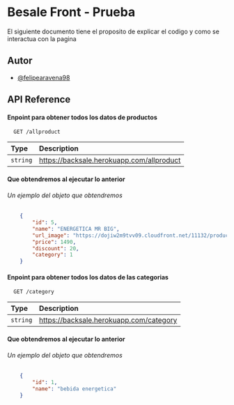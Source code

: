 # Besale Front - Prueba

El siguiente documento tiene el proposito de explicar el codigo y como se interactua con la pagina


## Autor

- [@felipearavena98](https://github.com/felipearavena98)



## API Reference

#### Enpoint para obtener todos los datos de productos

```http
  GET /allproduct
```

| Type     | Description                                  |
| :------- | :--------------------------------------------|
| `string` | https://backsale.herokuapp.com/allproduct    |

#### Que obtendremos al ejecutar lo anterior
###### Un ejemplo del objeto que obtendremos

```json
    {
        "id": 5,
        "name": "ENERGETICA MR BIG",
        "url_image": "https://dojiw2m9tvv09.cloudfront.net/11132/product/misterbig3308256.jpg",
        "price": 1490,
        "discount": 20,
        "category": 1
    }
```

#### Enpoint para obtener todos los datos de las categorias

```http
  GET /category
```

| Type     | Description                                |
| :------- | :------------------------------------------|
| `string` | https://backsale.herokuapp.com/category    |

#### Que obtendremos al ejecutar lo anterior
###### Un ejemplo del objeto que obtendremos

```json
    {
        "id": 1,
        "name": "bebida energetica"
    }
```
